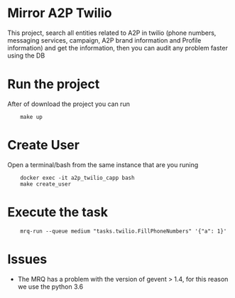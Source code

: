 # Mirror A2P Twilio
This project, search all entities related to A2P in twilio (phone numbers, messaging services, campaign, A2P brand information and Profile information) and get the information, then you can audit any problem faster using the DB

# Run the project
After of download the project you can run
```
    make up
````

# Create User
Open a terminal/bash from the same instance that are you runing
```
    docker exec -it a2p_twilio_capp bash
    make create_user
```
# Execute the task
```
    mrq-run --queue medium "tasks.twilio.FillPhoneNumbers" '{"a": 1}'
```

# Issues
- The MRQ has a problem with the version of gevent > 1.4, for this reason we use the python 3.6